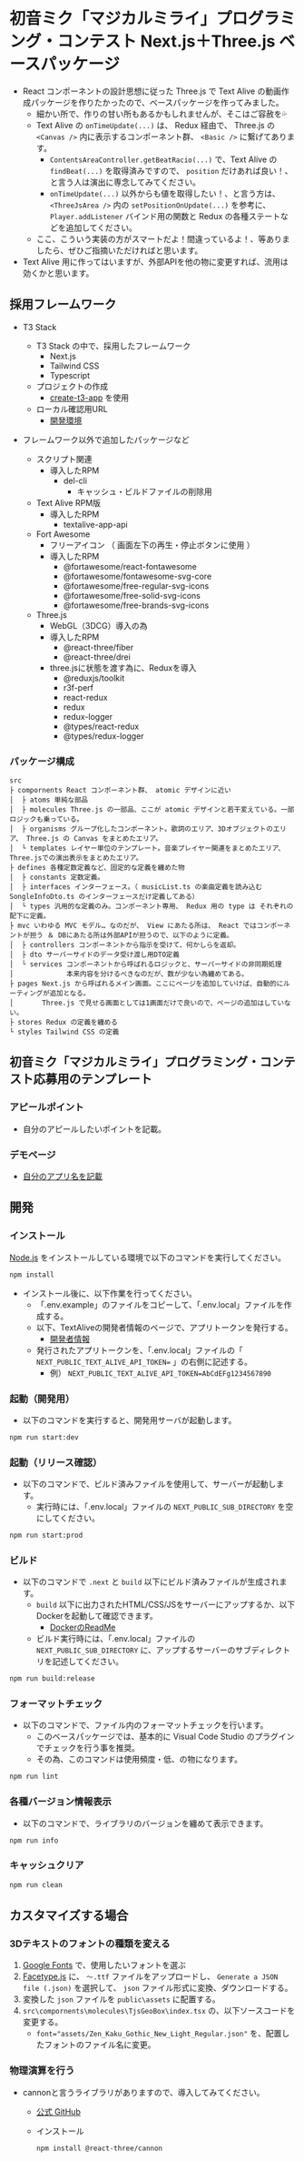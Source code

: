 # 初音ミク「マジカルミライ」プログラミング・コンテスト Next.js＋Three.js ベースパッケージ

- React コンポーネントの設計思想に従った Three.js で Text Alive の動画作成パッケージを作りたかったので、ベースパッケージを作ってみました。
  - 細かい所で、作りの甘い所もあるかもしれませんが、そこはご容赦を💦
  - Text Alive の `onTimeUpdate(...)` は、 Redux 経由で、 Three.js の `<Canvas />` 内に表示するコンポーネント群、 `<Basic />` に繋げてあります。
    - `ContentsAreaController.getBeatRacio(...)` で、Text Alive の `findBeat(...)` を取得済みですので、 `position` だけあれば良い！、と言う人は演出に専念してみてください。
    - `onTimeUpdate(...)` 以外からも値を取得したい！、と言う方は、 `<ThreeJsArea />` 内の `setPositionOnUpdate(...)` を参考に、 `Player.addListener` バインド用の関数と Redux の各種ステートなどを追加してください。
  - ここ、こういう実装の方がスマートだよ！間違っているよ！、等ありましたら、ぜひご指摘いただければと思います。
- Text Alive 用に作ってはいますが、外部APIを他の物に変更すれば、流用は効くかと思います。

## 採用フレームワーク

- T3 Stack
  - T3 Stack の中で、採用したフレームワーク
    - Next.js
    - Tailwind CSS
    - Typescript
  - プロジェクトの作成
    - [create-t3-app](https://github.com/t3-oss/create-t3-app) を使用
  - ローカル確認用URL
    - [開発環境](http://localhost:3939/)

- フレームワーク以外で追加したパッケージなど
  - スクリプト関連
    - 導入したRPM
      - del-cli
        - キャッシュ・ビルドファイルの削除用
  - Text Alive RPM版
    - 導入したRPM
      - textalive-app-api
  - Fort Awesome
    - フリーアイコン （ 画面左下の再生・停止ボタンに使用 ）
    - 導入したRPM
      - @fortawesome/react-fontawesome
      - @fortawesome/fontawesome-svg-core
      - @fortawesome/free-regular-svg-icons
      - @fortawesome/free-solid-svg-icons
      - @fortawesome/free-brands-svg-icons
  - Three.js
    - WebGL（3DCG）導入の為
    - 導入したRPM
      - @react-three/fiber
      - @react-three/drei
    - three.jsに状態を渡す為に、Reduxを導入
      - @reduxjs/toolkit
      - r3f-perf
      - react-redux
      - redux
      - redux-logger
      - @types/react-redux
      - @types/redux-logger

### パッケージ構成

```docs
src
├ compornents React コンポーネント群、 atomic デザインに近い
│  ├ atoms 単純な部品
│  ├ molecules Three.js の一部品、ここが atomic デザインと若干変えている。一部ロジックも乗っている。
│  ├ organisms グループ化したコンポーネント。歌詞のエリア、3Dオブジェクトのエリア、 Three.js の Canvas をまとめたエリア。
│  └ templates レイヤー単位のテンプレート。音楽プレイヤー関連をまとめたエリア、Three.jsでの演出表示をまとめたエリア。
├ defines 各種定数定義など、固定的な定義を纏めた物
│  ├ constants 定数定義。
│  ├ interfaces インターフェース。（ musicList.ts の楽曲定義を読み込む SongleInfoDto.ts のインターフェースだけ定義してある）
│  └ types 汎用的な定義のみ。コンポーネント専用、 Redux 用の type は それぞれの配下に定義。
├ mvc いわゆる MVC モデル… なのだが、 View にあたる所は、 React ではコンポーネントが担う ＆ DBにあたる所は外部APIが担うので、以下のように定義。
│  ├ controllers コンポーネントから指示を受けて、何かしらを返却。
│  ├ dto サーバーサイドのデータ受け渡し用DTO定義
│  └ services コンポーネントから呼ばれるロジックと、サーバーサイドの非同期処理
│             本来内容を分けるべきなのだが、数が少ない為纏めてある。
├ pages Next.js から呼ばれるメイン画面。ここにページを追加していけば、自動的にルーティングが追加となる。
│       Three.js で見せる画面としては1画面だけで良いので、ページの追加はしていない。
├ stores Redux の定義を纏める
└ styles Tailwind CSS の定義
```

## 初音ミク「マジカルミライ」プログラミング・コンテスト応募用のテンプレート

### アピールポイント

- 自分のアピールしたいポイントを記載。

### デモページ

- [自分のアプリ名を記載](https://アプリのURLを記載)

## 開発

### インストール

[Node.js](https://nodejs.org/) をインストールしている環境で以下のコマンドを実行してください。

```sh
npm install
```

- インストール後に、以下作業を行ってください。
  - 「.env.example」のファイルをコピーして、「.env.local」ファイルを作成する。
  - 以下、TextAliveの開発者情報のページで、アプリトークンを発行する。
    - [開発者情報](https://developer.textalive.jp/profile/)
  - 発行されたアプリトークンを、「.env.local」ファイルの「 `NEXT_PUBLIC_TEXT_ALIVE_API_TOKEN=` 」の右側に記述する。
    - 例） `NEXT_PUBLIC_TEXT_ALIVE_API_TOKEN=AbCdEFg1234567890`

### 起動（開発用）

- 以下のコマンドを実行すると、開発用サーバが起動します。

```sh
npm run start:dev
```

### 起動（リリース確認）

- 以下のコマンドで、ビルド済みファイルを使用して、サーバーが起動します。
  - 実行時には、「.env.local」ファイルの `NEXT_PUBLIC_SUB_DIRECTORY` を空にしてください。

```sh
npm run start:prod
```

### ビルド

- 以下のコマンドで `.next` と `build` 以下にビルド済みファイルが生成されます。
  - `build` 以下に出力されたHTML/CSS/JSをサーバーにアップするか、以下Dockerを起動して確認できます。
    - [DockerのReadMe](docker_tanext3d\README.md)
  - ビルド実行時には、「.env.local」ファイルの `NEXT_PUBLIC_SUB_DIRECTORY` に、アップするサーバーのサブディレクトリを記述してください。

```sh
npm run build:release
```

### フォーマットチェック

- 以下のコマンドで、ファイル内のフォーマットチェックを行います。
  - このベースパッケージでは、基本的に Visual Code Studio のプラグインでチェックを行う事を推奨。
  - その為、このコマンドは使用頻度・低、の物になります。

```sh
npm run lint
```

### 各種バージョン情報表示

- 以下のコマンドで、ライブラリのバージョンを纏めて表示できます。

```sh
npm run info
```

### キャッシュクリア

```sh
npm run clean
```

## カスタマイズする場合

### 3Dテキストのフォントの種類を変える

1. [Google Fonts](https://fonts.google.com/) で、使用したいフォントを選ぶ
2. [Facetype.js](http://gero3.github.io/facetype.js/) に、 `～.ttf` ファイルをアップロードし、 `Generate a JSON file (.json)` を選択して、 `json` ファイル形式に変換、ダウンロードする。
3. 変換した `json` ファイルを `public\assets` に配置する。
4. `src\compornents\molecules\TjsGeoBox\index.tsx` の、以下ソースコードを変更する。
   - `font="assets/Zen_Kaku_Gothic_New_Light_Regular.json"` を、配置したフォントのファイル名に変更。

### 物理演算を行う

- cannonと言うライブラリがありますので、導入してみてください。
  - [公式 GitHub](https://github.com/pmndrs/use-cannon)
  - インストール

    ```bash
    npm install @react-three/cannon
    ```
